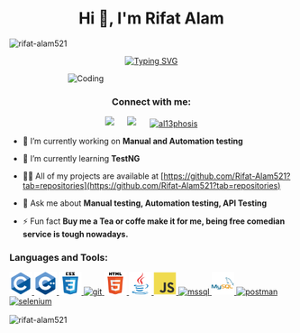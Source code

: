 
<h1 align="center">Hi 👋, I'm Rifat Alam</h1>

<p align="left"> <img src="https://komarev.com/ghpvc/?username=rifat-alam521&label=Profile%20views&color=0e75b6&style=flat" alt="rifat-alam521" /> </p>


<p align="center">
  <!-- Typing SVG by DenverCoder1 - https://github.com/DenverCoder1/readme-typing-svg -->
  <a href="https://git.io/typing-svg"><img src="https://readme-typing-svg.demolab.com?          font=Fira+Code&pause=1000&color=F75D78&center=true&width=435&lines=Full+Stack+SQA+Engineer;Always+Learning+New+Things."alt="Typing SVG" /></a>
</p>
<img align="right" alt="Coding" width="400" src="https://cdn.dribbble.com/users/1059583/screenshots/4171367/coding-freak.gif">
&nbsp;&nbsp;&nbsp;&nbsp;
<!-- Social icons section -->
 <h3 align="center">Connect with me:</h3>
  <p align="center">
  &nbsp;&nbsp;&nbsp;&nbsp;
  <a href="https://www.linkedin.com/in/rifat-alam-466a76160" rel="nofollow"><img src="https://camo.githubusercontent.com/24a9722843d63beabe8ac6c05972cbef7815bf465986c6a6e287d01c05def2bc/68747470733a2f2f696d672e736869656c64732e696f2f62616467652f4c696e6b6564696e2d3030373762353f7374796c653d666c6174266c6f676f3d6c696e6b6564696e" data-canonical-src="https://img.shields.io/badge/Linkedin-0077b5?style=flat&amp;logo=linkedin" style="max-width: 100%;"></a>
  &nbsp;&nbsp;&nbsp;&nbsp;
  <a href="mailto:rifat6971@gmail.com"><img src="https://camo.githubusercontent.com/84fc895aed5641a4149ef261c5fa56958cbe915e55f23408e55a6bd79e70f8cc/68747470733a2f2f696d672e736869656c64732e696f2f62616467652f476d61696c2d6c69676874677265793f7374796c653d666c6174266c6f676f3d676d61696c" data-canonical-src="https://img.shields.io/badge/Gmail-lightgrey?style=flat&amp;logo=gmail" style="max-width: 100%;"></a>
  &nbsp;&nbsp;&nbsp;&nbsp;
<a href="https://www.facebook.com/asiquzjaman.rifat/" target="blank"><img align="center" src="https://raw.githubusercontent.com/rahuldkjain/github-profile-readme-generator/master/src/images/icons/Social/facebook.svg" alt="al13phosis" height="30" width="40" /></a>
   &nbsp;&nbsp;&nbsp;&nbsp;

- 🔭 I’m currently working on **Manual and Automation testing**

- 🌱 I’m currently learning **TestNG**

- 👨‍💻 All of my projects are available at [https://github.com/Rifat-Alam521?tab=repositories](https://github.com/Rifat-Alam521?tab=repositories)

- 💬 Ask me about **Manual testing, Automation testing, API Testing**

- ⚡ Fun fact **Buy me a Tea or coffe make it for me, being free comedian service is tough nowadays.**

<h3 align="left">Languages and Tools:</h3>
<p align="left"> <a href="https://www.cprogramming.com/" target="_blank" rel="noreferrer"> <img src="https://raw.githubusercontent.com/devicons/devicon/master/icons/c/c-original.svg" alt="c" width="40" height="40"/> </a> <a href="https://www.w3schools.com/cpp/" target="_blank" rel="noreferrer"> <img src="https://raw.githubusercontent.com/devicons/devicon/master/icons/cplusplus/cplusplus-original.svg" alt="cplusplus" width="40" height="40"/> </a> <a href="https://www.w3schools.com/css/" target="_blank" rel="noreferrer"> <img src="https://raw.githubusercontent.com/devicons/devicon/master/icons/css3/css3-original-wordmark.svg" alt="css3" width="40" height="40"/> </a> <a href="https://git-scm.com/" target="_blank" rel="noreferrer"> <img src="https://www.vectorlogo.zone/logos/git-scm/git-scm-icon.svg" alt="git" width="40" height="40"/> </a> <a href="https://www.w3.org/html/" target="_blank" rel="noreferrer"> <img src="https://raw.githubusercontent.com/devicons/devicon/master/icons/html5/html5-original-wordmark.svg" alt="html5" width="40" height="40"/> </a> <a href="https://www.java.com" target="_blank" rel="noreferrer"> <img src="https://raw.githubusercontent.com/devicons/devicon/master/icons/java/java-original.svg" alt="java" width="40" height="40"/> </a> <a href="https://developer.mozilla.org/en-US/docs/Web/JavaScript" target="_blank" rel="noreferrer"> <img src="https://raw.githubusercontent.com/devicons/devicon/master/icons/javascript/javascript-original.svg" alt="javascript" width="40" height="40"/> </a> <a href="https://www.microsoft.com/en-us/sql-server" target="_blank" rel="noreferrer"> <img src="https://www.svgrepo.com/show/303229/microsoft-sql-server-logo.svg" alt="mssql" width="40" height="40"/> </a> <a href="https://www.mysql.com/" target="_blank" rel="noreferrer"> <img src="https://raw.githubusercontent.com/devicons/devicon/master/icons/mysql/mysql-original-wordmark.svg" alt="mysql" width="40" height="40"/> </a> <a href="https://postman.com" target="_blank" rel="noreferrer"> <img src="https://www.vectorlogo.zone/logos/getpostman/getpostman-icon.svg" alt="postman" width="40" height="40"/> </a> <a href="https://www.selenium.dev" target="_blank" rel="noreferrer"> <img src="https://raw.githubusercontent.com/detain/svg-logos/780f25886640cef088af994181646db2f6b1a3f8/svg/selenium-logo.svg" alt="selenium" width="40" height="40"/> </a> </p>

<p><img align="center" src="https://github-readme-stats.vercel.app/api/top-langs?username=rifat-alam521&show_icons=true&locale=en&layout=compact" alt="rifat-alam521" /></p>

